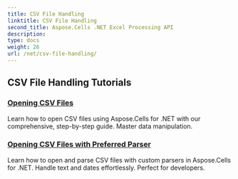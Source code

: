 ```yaml
---
title: CSV File Handling
linktitle: CSV File Handling
second_title: Aspose.Cells .NET Excel Processing API
description: 
type: docs
weight: 26
url: /net/csv-file-handling/
---
```


## CSV File Handling Tutorials
### [Opening CSV Files](./csv-file-opening-csv-files/)
Learn how to open CSV files using Aspose.Cells for .NET with our comprehensive, step-by-step guide. Master data manipulation.
### [Opening CSV Files with Preferred Parser](./csv-file-opening-csv-files-with-preferred-parser/)
Learn how to open and parse CSV files with custom parsers in Aspose.Cells for .NET. Handle text and dates effortlessly. Perfect for developers.
